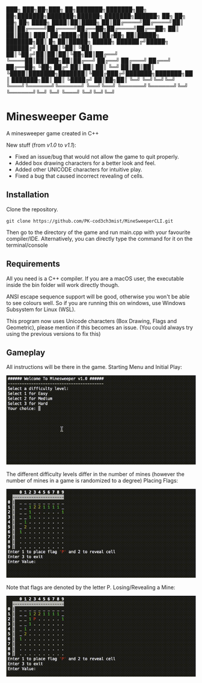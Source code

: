 ███╗   ███╗██╗███╗   ██╗███████╗███████╗██╗    ██╗███████╗███████╗██████╗ ███████╗██████╗     ██╗   ██╗ ██╗   ██╗
████╗ ████║██║████╗  ██║██╔════╝██╔════╝██║    ██║██╔════╝██╔════╝██╔══██╗██╔════╝██╔══██╗    ██║   ██║███║  ███║
██╔████╔██║██║██╔██╗ ██║█████╗  ███████╗██║ █╗ ██║█████╗  █████╗  ██████╔╝█████╗  ██████╔╝    ██║   ██║╚██║  ╚██║
██║╚██╔╝██║██║██║╚██╗██║██╔══╝  ╚════██║██║███╗██║██╔══╝  ██╔══╝  ██╔═══╝ ██╔══╝  ██╔══██╗    ╚██╗ ██╔╝ ██║   ██║
██║ ╚═╝ ██║██║██║ ╚████║███████╗███████║╚███╔███╔╝███████╗███████╗██║     ███████╗██║  ██║     ╚████╔╝  ██║██╗██║
╚═╝     ╚═╝╚═╝╚═╝  ╚═══╝╚══════╝╚══════╝ ╚══╝╚══╝ ╚══════╝╚══════╝╚═╝     ╚══════╝╚═╝  ╚═╝      ╚═══╝   ╚═╝╚═╝╚═╝
# Minesweeper Game
A minesweeper game created in C++

New stuff (from *v1.0* to *v1.1*): 
- Fixed an issue/bug that would not allow the game to quit properly.
- Added box drawing characters for a better look and feel.
- Added other UNICODE characters for intuitive play.
- Fixed a bug that caused incorrect revealing of cells.

## Installation
Clone the repository.
```shell
git clone https://github.com/PK-cod3ch3mist/MineSweeperCLI.git
```
Then go to the directory of the game and run main.cpp with your favourite compiler/IDE. Alternatively, you can directly type the command for it on the terminal/console

## Requirements
All you need is a C++ compiler. If you are a macOS user, the executable inside the bin folder will work directly though.

ANSI escape sequence support will be good, otherwise you won't be able to see colours well. So if you are running this on windows, use Windows Subsystem for Linux (WSL).

This program now uses Unicode characters (Box Drawing, Flags and Geometric), please mention if this becomes an issue. (You could always try using the previous versions to fix this) 

## Gameplay
All instructions will be there in the game.
Starting Menu and Initial Play:

![Starting Menu and Initial Play](https://github.com/PK-cod3ch3mist/MineSweeperCLI/blob/main/demogif/GIF1.gif)

The different difficulty levels differ in the number of mines (however the number of mines in a game is randomized to a degree)
Placing Flags: 

![Placing Flags](https://github.com/PK-cod3ch3mist/MineSweeperCLI/blob/main/demogif/GIF2.gif)

Note that flags are denoted by the letter P.
Losing/Revealing a Mine:

![Losing/Revealing Mine](https://github.com/PK-cod3ch3mist/MineSweeperCLI/blob/main/demogif/GIF3.gif)
